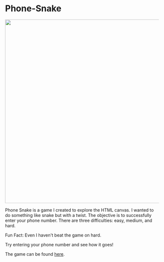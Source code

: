 # Phone-Snake

<img src="https://github.com/devanshdesai/PhoneSnake/blob/master/screenshot.png" width="600px">

Phone Snake is a game I created to explore the HTML canvas. I wanted to do something like snake but with a twist. The objective is to successfully enter your phone number. There are three difficulties: easy, medium, and hard.

Fun Fact: Even I haven't beat the game on hard.

Try entering your phone number and see how it goes!

The game can be found [here](http://devanshdesai.com/projects/PhoneSnake/index.html#).
